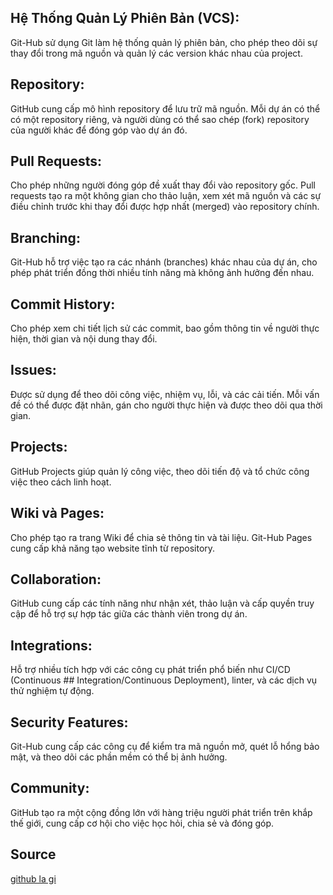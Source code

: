 ## Hệ Thống Quản Lý Phiên Bản (VCS): 
Git-Hub sử dụng Git làm hệ thống quản lý phiên bản, cho phép theo dõi sự thay đổi trong mã nguồn và quản lý các version khác nhau của project.
## Repository: 
GitHub cung cấp mô hình repository để lưu trữ mã nguồn. Mỗi dự án có thể có một repository riêng, và người dùng có thể sao chép (fork) repository của người khác để đóng góp vào dự án đó.
## Pull Requests: 
Cho phép những người đóng góp đề xuất thay đổi vào repository gốc. Pull requests tạo ra một không gian cho thảo luận, xem xét mã nguồn và các sự điều chỉnh trước khi thay đổi được hợp nhất (merged) vào repository chính.
## Branching: 
Git-Hub hỗ trợ việc tạo ra các nhánh (branches) khác nhau của dự án, cho phép phát triển đồng thời nhiều tính năng mà không ảnh hưởng đến nhau.
## Commit History: 
Cho phép xem chi tiết lịch sử các commit, bao gồm thông tin về người thực hiện, thời gian và nội dung thay đổi.
## Issues: 
Được sử dụng để theo dõi công việc, nhiệm vụ, lỗi, và các cải tiến. Mỗi vấn đề có thể được đặt nhãn, gán cho người thực hiện và được theo dõi qua thời gian.
## Projects: 
GitHub Projects giúp quản lý công việc, theo dõi tiến độ và tổ chức công việc theo cách linh hoạt.
## Wiki và Pages: 
Cho phép tạo ra trang Wiki để chia sẻ thông tin và tài liệu. Git-Hub Pages cung cấp khả năng tạo website tĩnh từ repository.
## Collaboration: 
GitHub cung cấp các tính năng như nhận xét, thảo luận và cấp quyền truy cập để hỗ trợ sự hợp tác giữa các thành viên trong dự án.
## Integrations: 
Hỗ trợ nhiều tích hợp với các công cụ phát triển phổ biến như CI/CD (Continuous ## Integration/Continuous Deployment), linter, và các dịch vụ thử nghiệm tự động.
## Security Features: 
Git-Hub cung cấp các công cụ để kiểm tra mã nguồn mở, quét lỗ hổng bảo mật, và theo dõi các phần mềm có thể bị ảnh hưởng.
## Community: 
GitHub tạo ra một cộng đồng lớn với hàng triệu người phát triển trên khắp thế giới, cung cấp cơ hội cho việc học hỏi, chia sẻ và đóng góp.

## Source
[github la gi](https://vinahost.vn/github-la-gi/)

